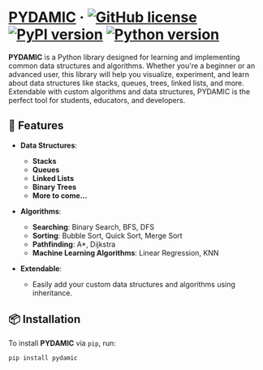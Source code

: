 # [PYDAMIC](https://github.com/yourusername/pydamic) &middot; [![GitHub license](https://img.shields.io/badge/license-MIT-blue.svg)](https://github.com/yourusername/pydamic/blob/main/LICENSE) [![PyPI version](https://img.shields.io/pypi/v/pydamic.svg)](https://pypi.org/project/pydamic/) [![Python version](https://img.shields.io/badge/python-3.7%2B-blue.svg)](https://www.python.org/downloads/) 

**PYDAMIC** is a Python library designed for learning and implementing common data structures and algorithms. Whether you're a beginner or an advanced user, this library will help you visualize, experiment, and learn about data structures like stacks, queues, trees, linked lists, and more. Extendable with custom algorithms and data structures, PYDAMIC is the perfect tool for students, educators, and developers.

## 🚀 Features

- **Data Structures**:
  - **Stacks**
  - **Queues**
  - **Linked Lists**
  - **Binary Trees**
  - **More to come...**

- **Algorithms**:
  - **Searching**: Binary Search, BFS, DFS
  - **Sorting**: Bubble Sort, Quick Sort, Merge Sort
  - **Pathfinding**: A*, Dijkstra
  - **Machine Learning Algorithms**: Linear Regression, KNN

- **Extendable**:
  - Easily add your custom data structures and algorithms using inheritance.

## 📦 Installation

To install **PYDAMIC** via `pip`, run:

```bash
pip install pydamic
